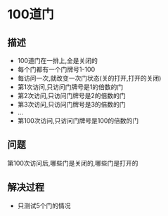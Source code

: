 # 100道门

## 描述

- 100道门在一排上,全是关闭的
- 每个门都有一个门牌号1-100
- 每访问一次,就改变一次门状态(关的打开,打开的关闭)
- 第1次访问,只访问门牌号是1的倍数的门
- 第2次访问,只访问门牌号是2的倍数的门
- 第3次访问,只访问门牌号是3的倍数的门
- ...
- 第100次访问,只访问门牌号是100的倍数的门

## 问题

第100次访问后,哪些门是关闭的,哪些门是打开的

## 解决过程

- 只测试5个门的情况

